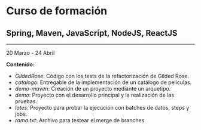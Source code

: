 # Curso de formación
## Spring, Maven, JavaScript, NodeJS, ReactJS

---
20 Marzo - 24 Abril

**Contenido:**
* *GildedRose*: Código con los tests de la refactorización de Gilded Rose.
* *catalogo*: Entregable de la implementación de un catálogo de películas.
* *demo-maven*: Creación de un proyecto mediante un arquetipo.
* *demo*: Proyecto con el desarrollo principal y la realización de las pruebas.
* *lotes*: Proyecto para probar la ejecución con batches de datos, steps y jobs.
* *rama.txt*: Archivo para testear el merge de branches